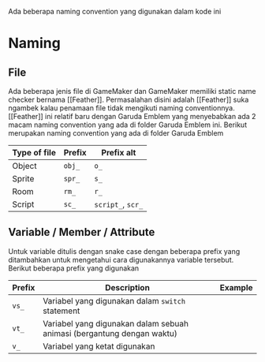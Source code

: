 Ada beberapa naming convention yang digunakan dalam kode ini

# Naming

## File
Ada beberapa jenis file di GameMaker dan GameMaker memiliki static name checker bernama [[Feather]]. Permasalahan disini adalah [[Feather]] suka ngambek kalau penamaan file tidak mengikuti naming conventionnya. [[Feather]] ini relatif baru dengan Garuda Emblem yang menyebabkan ada 2 macam naming convention yang ada di folder Garuda Emblem ini. Berikut merupakan naming convention yang ada di folder Garuda Emblem

| Type of file | Prefix | Prefix alt        |
| ------------ | ------ | ----------------- |
| Object       | `obj_` | `o_`              |
| Sprite       | `spr_` | `s_`              |
| Room         | `rm_`  | `r_`              |
| Script       | `sc_`  | `script_`, `scr_` |

## Variable / Member / Attribute
Untuk variable ditulis dengan snake case dengan beberapa prefix yang ditambahkan untuk mengetahui cara digunakannya variable tersebut. Berikut beberapa prefix yang digunakan

| Prefix | Description                                                            | Example |
| ------ | ---------------------------------------------------------------------- | ------- |
| `vs_`  | Variabel yang digunakan dalam `switch` statement                       |         |
| `vt_`  | Variabel yang digunakan dalam sebuah animasi (bergantung dengan waktu) |         |
| `v_`   | Variabel yang ketat digunakan                                          |         |
